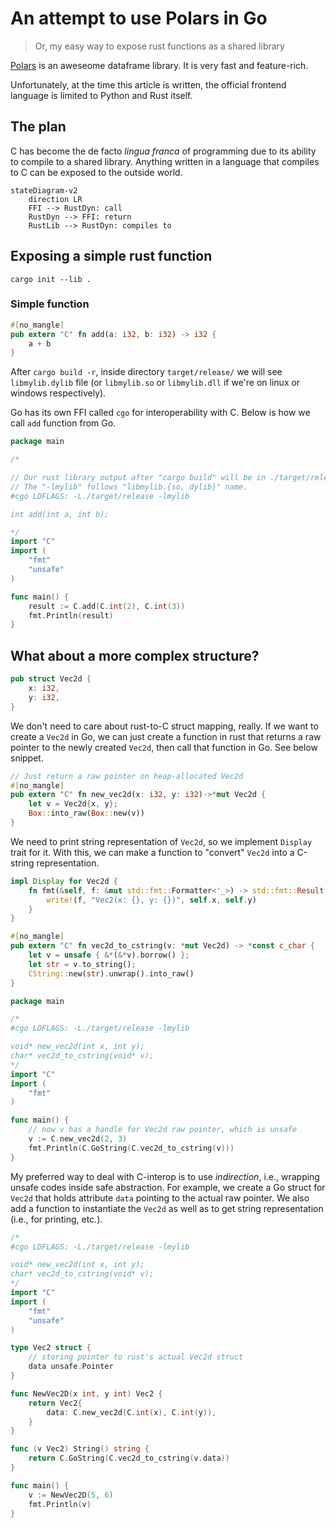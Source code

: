 # An attempt to use Polars in Go

> Or, my easy way to expose rust functions as a shared library

[Polars]() is an aweseome dataframe library. It is very fast and feature-rich.

Unfortunately, at the time this article is written, the official frontend language is limited to Python and Rust itself.

## The plan

C has become the de facto _lingua franca_ of programming due to its ability to compile to a shared library.
Anything written in a language that compiles to C can be exposed to the outside world.


```mermaid
stateDiagram-v2 
    direction LR
    FFI --> RustDyn: call
    RustDyn --> FFI: return
    RustLib --> RustDyn: compiles to
```

## Exposing a simple rust function

`cargo init --lib .`

### Simple function

```rust
#[no_mangle]
pub extern "C" fn add(a: i32, b: i32) -> i32 {
    a + b
}
```

After `cargo build -r`, inside directory `target/release/` we will see `libmylib.dylib` file (or `libmylib.so` or `libmylib.dll` if we're on linux or windows respectively).

Go has its own FFI called `cgo` for interoperability with C.
Below is how we call `add` function from Go.

```go
package main

/*

// Our rust library output after "cargo build" will be in ./target/release.
// The "-lmylib" follows "libmylib.{so, dylib}" name.
#cgo LDFLAGS: -L./target/release -lmylib

int add(int a, int b);

*/
import "C"
import (
	"fmt"
	"unsafe"
)

func main() {
	result := C.add(C.int(2), C.int(3))
	fmt.Println(result)
}
```

## What about a more complex structure?


```rust
pub struct Vec2d {
    x: i32,
    y: i32,
}
```

We don't need to care about rust-to-C struct mapping, really.
If we want to create a `Vec2d` in Go, we can just create a function in rust that returns a raw pointer to the newly created `Vec2d`, then call that function in Go.
See below snippet.

```rust
// Just return a raw pointer on heap-allocated Vec2d
#[no_mangle]
pub extern "C" fn new_vec2d(x: i32, y: i32)->*mut Vec2d {
    let v = Vec2d{x, y};
    Box::into_raw(Box::new(v))
}
```

We need to print string representation of `Vec2d`, so we implement `Display` trait for it.
With this, we can make a function to "convert" `Vec2d` into a C-string representation.

```rust
impl Display for Vec2d {
    fn fmt(&self, f: &mut std::fmt::Formatter<'_>) -> std::fmt::Result {
        write!(f, "Vec2(x: {}, y: {})", self.x, self.y)
    }
}

#[no_mangle]
pub extern "C" fn vec2d_to_cstring(v: *mut Vec2d) -> *const c_char {
    let v = unsafe { &*(&*v).borrow() };
    let str = v.to_string();
    CString::new(str).unwrap().into_raw()
}
```

```go
package main

/*
#cgo LDFLAGS: -L./target/release -lmylib

void* new_vec2d(int x, int y);
char* vec2d_to_cstring(void* v);
*/
import "C"
import (
	"fmt"
)

func main() {
    // now v has a handle for Vec2d raw pointer, which is unsafe
	v := C.new_vec2d(2, 3)
	fmt.Println(C.GoString(C.vec2d_to_cstring(v)))
}
```

My preferred way to deal with C-interop is to use *indirection*, i.e., wrapping unsafe codes inside safe abstraction.
For example, we create a Go struct for `Vec2d` that holds attribute `data` pointing to the actual raw pointer. 
We also add a function to instantiate the `Vec2d` as well as to get string representation (i.e., for printing, etc.).

```go
/*
#cgo LDFLAGS: -L./target/release -lmylib

void* new_vec2d(int x, int y);
char* vec2d_to_cstring(void* v);
*/
import "C"
import (
	"fmt"
	"unsafe"
)

type Vec2 struct {
	// storing pointer to rust's actual Vec2d struct
	data unsafe.Pointer
}

func NewVec2D(x int, y int) Vec2 {
	return Vec2{
		data: C.new_vec2d(C.int(x), C.int(y)),
	}
}

func (v Vec2) String() string {
	return C.GoString(C.vec2d_to_cstring(v.data))
}

func main() {
	v := NewVec2D(5, 6)
	fmt.Println(v)
}
```